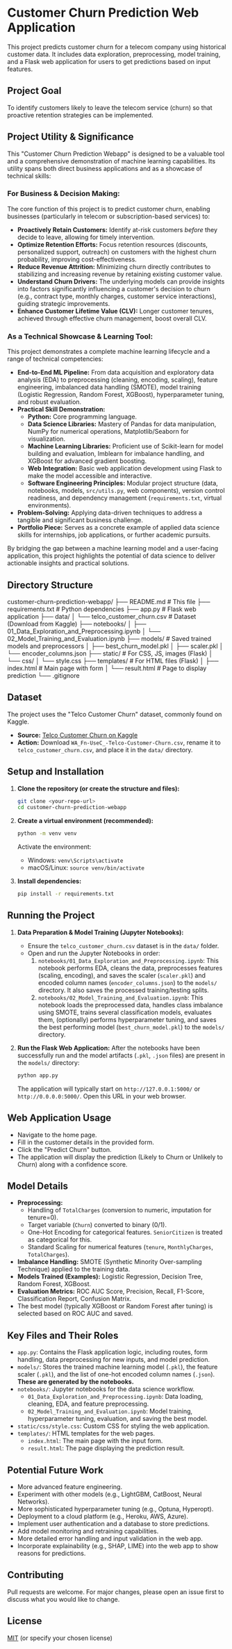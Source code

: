 # Customer Churn Prediction Web Application

This project predicts customer churn for a telecom company using historical customer data. It includes data exploration, preprocessing, model training, and a Flask web application for users to get predictions based on input features.

## Project Goal
To identify customers likely to leave the telecom service (churn) so that proactive retention strategies can be implemented.

## Project Utility & Significance

This "Customer Churn Prediction Webapp" is designed to be a valuable tool and a comprehensive demonstration of machine learning capabilities. Its utility spans both direct business applications and as a showcase of technical skills:

### For Business & Decision Making:
The core function of this project is to predict customer churn, enabling businesses (particularly in telecom or subscription-based services) to:

*   **Proactively Retain Customers:** Identify at-risk customers *before* they decide to leave, allowing for timely intervention.
*   **Optimize Retention Efforts:** Focus retention resources (discounts, personalized support, outreach) on customers with the highest churn probability, improving cost-effectiveness.
*   **Reduce Revenue Attrition:** Minimizing churn directly contributes to stabilizing and increasing revenue by retaining existing customer value.
*   **Understand Churn Drivers:** The underlying models can provide insights into factors significantly influencing a customer's decision to churn (e.g., contract type, monthly charges, customer service interactions), guiding strategic improvements.
*   **Enhance Customer Lifetime Value (CLV):** Longer customer tenures, achieved through effective churn management, boost overall CLV.

### As a Technical Showcase & Learning Tool:
This project demonstrates a complete machine learning lifecycle and a range of technical competencies:

*   **End-to-End ML Pipeline:** From data acquisition and exploratory data analysis (EDA) to preprocessing (cleaning, encoding, scaling), feature engineering, imbalanced data handling (SMOTE), model training (Logistic Regression, Random Forest, XGBoost), hyperparameter tuning, and robust evaluation.
*   **Practical Skill Demonstration:**
    *   **Python:** Core programming language.
    *   **Data Science Libraries:** Mastery of Pandas for data manipulation, NumPy for numerical operations, Matplotlib/Seaborn for visualization.
    *   **Machine Learning Libraries:** Proficient use of Scikit-learn for model building and evaluation, Imblearn for imbalance handling, and XGBoost for advanced gradient boosting.
    *   **Web Integration:** Basic web application development using Flask to make the model accessible and interactive.
    *   **Software Engineering Principles:** Modular project structure (data, notebooks, models, `src/utils.py`, web components), version control readiness, and dependency management (`requirements.txt`, virtual environments).
*   **Problem-Solving:** Applying data-driven techniques to address a tangible and significant business challenge.
*   **Portfolio Piece:** Serves as a concrete example of applied data science skills for internships, job applications, or further academic pursuits.

By bridging the gap between a machine learning model and a user-facing application, this project highlights the potential of data science to deliver actionable insights and practical solutions.

## Directory Structure
customer-churn-prediction-webapp/
├── README.md # This file
├── requirements.txt # Python dependencies
├── app.py # Flask web application
├── data/
│ └── telco_customer_churn.csv # Dataset (Download from Kaggle)
├── notebooks/
│ ├── 01_Data_Exploration_and_Preprocessing.ipynb
│ └── 02_Model_Training_and_Evaluation.ipynb
├── models/ # Saved trained models and preprocessors
│ ├── best_churn_model.pkl
│ ├── scaler.pkl
│ └── encoder_columns.json
├── static/ # For CSS, JS, images (Flask)
│ └── css/
│ └── style.css
├── templates/ # For HTML files (Flask)
│ ├── index.html # Main page with form
│ └── result.html # Page to display prediction
└── .gitignore

## Dataset

The project uses the "Telco Customer Churn" dataset, commonly found on Kaggle.
- **Source:** [Telco Customer Churn on Kaggle](https://www.kaggle.com/datasets/blastchar/telco-customer-churn)
- **Action:** Download `WA_Fn-UseC_-Telco-Customer-Churn.csv`, rename it to `telco_customer_churn.csv`, and place it in the `data/` directory.

## Setup and Installation

1.  **Clone the repository (or create the structure and files):**
    ```bash
    git clone <your-repo-url>
    cd customer-churn-prediction-webapp
    ```

2.  **Create a virtual environment (recommended):**
    ```bash
    python -m venv venv
    ```
    Activate the environment:
    -   Windows: `venv\Scripts\activate`
    -   macOS/Linux: `source venv/bin/activate`

3.  **Install dependencies:**
    ```bash
    pip install -r requirements.txt
    ```

## Running the Project

1.  **Data Preparation & Model Training (Jupyter Notebooks):**
    *   Ensure the `telco_customer_churn.csv` dataset is in the `data/` folder.
    *   Open and run the Jupyter Notebooks in order:
        1.  `notebooks/01_Data_Exploration_and_Preprocessing.ipynb`: This notebook performs EDA, cleans the data, preprocesses features (scaling, encoding), and saves the scaler (`scaler.pkl`) and encoded column names (`encoder_columns.json`) to the `models/` directory. It also saves the processed training/testing splits.
        2.  `notebooks/02_Model_Training_and_Evaluation.ipynb`: This notebook loads the preprocessed data, handles class imbalance using SMOTE, trains several classification models, evaluates them, (optionally) performs hyperparameter tuning, and saves the best performing model (`best_churn_model.pkl`) to the `models/` directory.

2.  **Run the Flask Web Application:**
    After the notebooks have been successfully run and the model artifacts (`.pkl`, `.json` files) are present in the `models/` directory:
    ```bash
    python app.py
    ```
    The application will typically start on `http://127.0.0.1:5000/` or `http://0.0.0.0:5000/`. Open this URL in your web browser.

## Web Application Usage

-   Navigate to the home page.
-   Fill in the customer details in the provided form.
-   Click the "Predict Churn" button.
-   The application will display the prediction (Likely to Churn or Unlikely to Churn) along with a confidence score.

## Model Details

-   **Preprocessing:**
    -   Handling of `TotalCharges` (conversion to numeric, imputation for tenure=0).
    -   Target variable (`Churn`) converted to binary (0/1).
    -   One-Hot Encoding for categorical features. `SeniorCitizen` is treated as categorical for this.
    -   Standard Scaling for numerical features (`tenure`, `MonthlyCharges`, `TotalCharges`).
-   **Imbalance Handling:** SMOTE (Synthetic Minority Over-sampling Technique) applied to the training data.
-   **Models Trained (Examples):** Logistic Regression, Decision Tree, Random Forest, XGBoost.
-   **Evaluation Metrics:** ROC AUC Score, Precision, Recall, F1-Score, Classification Report, Confusion Matrix.
-   The best model (typically XGBoost or Random Forest after tuning) is selected based on ROC AUC and saved.

## Key Files and Their Roles

-   `app.py`: Contains the Flask application logic, including routes, form handling, data preprocessing for new inputs, and model prediction.
-   `models/`: Stores the trained machine learning model (`.pkl`), the feature scaler (`.pkl`), and the list of one-hot encoded column names (`.json`). **These are generated by the notebooks.**
-   `notebooks/`: Jupyter notebooks for the data science workflow.
    -   `01_Data_Exploration_and_Preprocessing.ipynb`: Data loading, cleaning, EDA, and feature preprocessing.
    -   `02_Model_Training_and_Evaluation.ipynb`: Model training, hyperparameter tuning, evaluation, and saving the best model.
-   `static/css/style.css`: Custom CSS for styling the web application.
-   `templates/`: HTML templates for the web pages.
    -   `index.html`: The main page with the input form.
    -   `result.html`: The page displaying the prediction result.

## Potential Future Work

-   More advanced feature engineering.
-   Experiment with other models (e.g., LightGBM, CatBoost, Neural Networks).
-   More sophisticated hyperparameter tuning (e.g., Optuna, Hyperopt).
-   Deployment to a cloud platform (e.g., Heroku, AWS, Azure).
-   Implement user authentication and a database to store predictions.
-   Add model monitoring and retraining capabilities.
-   More detailed error handling and input validation in the web app.
-   Incorporate explainability (e.g., SHAP, LIME) into the web app to show reasons for predictions.

## Contributing
Pull requests are welcome. For major changes, please open an issue first to discuss what you would like to change.

## License
[MIT](https://choosealicense.com/licenses/mit/) (or specify your chosen license)